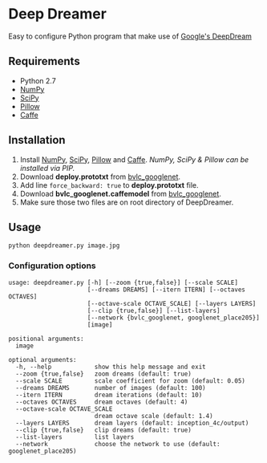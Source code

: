 # Deep Dreamer
Easy to configure Python program that make use of [Google's DeepDream](https://github.com/google/deepdream/)

## Requirements
* Python 2.7
* [NumPy](https://pypi.python.org/pypi/numpy)
* [SciPy](https://pypi.python.org/pypi/scipy/)
* [Pillow](https://pypi.python.org/pypi/Pillow/)
* [Caffe](http://caffe.berkeleyvision.org/)

## Installation
1. Install [NumPy](https://pypi.python.org/pypi/numpy), [SciPy](https://pypi.python.org/pypi/scipy/), [Pillow](https://pypi.python.org/pypi/Pillow/) and [Caffe](http://caffe.berkeleyvision.org/). *NumPy, SciPy & Pillow can be installed via PIP.*
2. Download **deploy.prototxt** from [bvlc_googlenet](https://github.com/BVLC/caffe/tree/master/models/bvlc_googlenet).
3. Add line `force_backward: true` to **deploy.prototxt** file.
4. Download **bvlc_googlenet.caffemodel** from [bvlc_googlenet](https://github.com/BVLC/caffe/tree/master/models/bvlc_googlenet).
5. Make sure those two files are on root directory of DeepDreamer.

## Usage
`python deepdreamer.py image.jpg`

### Configuration options
```
usage: deepdreamer.py [-h] [--zoom {true,false}] [--scale SCALE]
                      [--dreams DREAMS] [--itern ITERN] [--octaves OCTAVES]
                      [--octave-scale OCTAVE_SCALE] [--layers LAYERS]
                      [--clip {true,false}] [--list-layers]
                      [--network {bvlc_googlenet, googlenet_place205}]
                      [image]

positional arguments:
  image

optional arguments:
  -h, --help            show this help message and exit
  --zoom {true,false}   zoom dreams (default: true)
  --scale SCALE         scale coefficient for zoom (default: 0.05)
  --dreams DREAMS       number of images (default: 100)
  --itern ITERN         dream iterations (default: 10)
  --octaves OCTAVES     dream octaves (default: 4)
  --octave-scale OCTAVE_SCALE
                        dream octave scale (default: 1.4)
  --layers LAYERS       dream layers (default: inception_4c/output)
  --clip {true,false}   clip dreams (default: true)
  --list-layers         list layers
  --network             choose the network to use (default: googlenet_place205)
```
